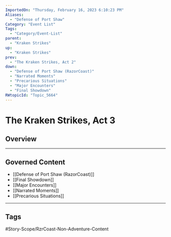 ```yaml
---
ImportedOn: "Thursday, February 16, 2023 6:10:23 PM"
Aliases:
  - "Defense of Port Shaw"
Category: "Event List"
Tags:
  - "Category/Event-List"
parent:
  - "Kraken Strikes"
up:
  - "Kraken Strikes"
prev:
  - "The Kraken Strikes, Act 2"
down:
  - "Defense of Port Shaw (RazorCoast)"
  - "Narrated Moments"
  - "Precarious Situations"
  - "Major Encounters"
  - "Final Showdown"
RWtopicId: "Topic_5664"
---
```

# The Kraken Strikes, Act 3
## Overview
---
## Governed Content
- [[Defense of Port Shaw (RazorCoast)]]
- [[Final Showdown]]
- [[Major Encounters]]
- [[Narrated Moments]]
- [[Precarious Situations]]


---
## Tags
#Story-Scope/RzrCoast-Non-Adventure-Content

